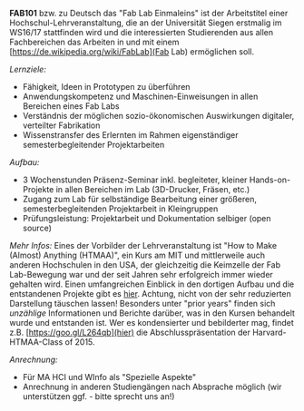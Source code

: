 **FAB101** bzw. zu Deutsch das "Fab Lab Einmaleins" ist der Arbeitstitel einer Hochschul-Lehrveranstaltung, die an der Universität Siegen erstmalig im WS16/17 stattfinden wird und die interessierten Studierenden aus allen Fachbereichen das Arbeiten in und mit einem [https://de.wikipedia.org/wiki/FabLab](Fab Lab) ermöglichen soll.

*Lernziele:*

- Fähigkeit, Ideen in Prototypen zu überführen
- Anwendungskompetenz und Maschinen-Einweisungen in allen Bereichen eines Fab Labs
- Verständnis der möglichen sozio-ökonomischen Auswirkungen digitaler, verteilter Fabrikation
- Wissenstransfer des Erlernten im Rahmen eigenständiger semesterbegleitender Projektarbeiten

*Aufbau:*

- 3 Wochenstunden Präsenz-Seminar inkl. begleiteter, kleiner Hands-on-Projekte in allen Bereichen im Lab (3D-Drucker, Fräsen, etc.)
- Zugang zum Lab für selbständige Bearbeitung einer größeren, semesterbegleitenden Projektarbeit in Kleingruppen
- Prüfungsleistung: Projektarbeit und Dokumentation selbiger (open source)

*Mehr Infos:*
Eines der Vorbilder der Lehrveranstaltung ist "How to Make (Almost) Anything (HTMAA)", ein Kurs am MIT und mittlerweile auch anderen Hochschulen in den USA, der gleichzeitig die Keimzelle der Fab Lab-Bewegung war und der seit Jahren sehr erfolgreich immer wieder gehalten wird. Einen umfangreichen Einblick in den dortigen Aufbau und die entstandenen Projekte gibt es [hier](http://fab.cba.mit.edu/classes/4.140/). Achtung, nicht von der sehr reduzierten Darstellung täuschen lassen! Besonders unter "prior years" finden sich *unzählige* Informationen und Berichte darüber, was in den Kursen behandelt wurde und entstanden ist. Wer es kondensierter und bebilderter mag, findet z.B. [https://goo.gl/L264qb](hier) die Abschlusspräsentation der Harvard-HTMAA-Class of 2015.


*Anrechnung:*

- Für MA HCI und WInfo als "Spezielle Aspekte"
- Anrechnung in anderen Studiengängen nach Absprache möglich (wir unterstützen ggf. - bitte sprecht uns an!)
